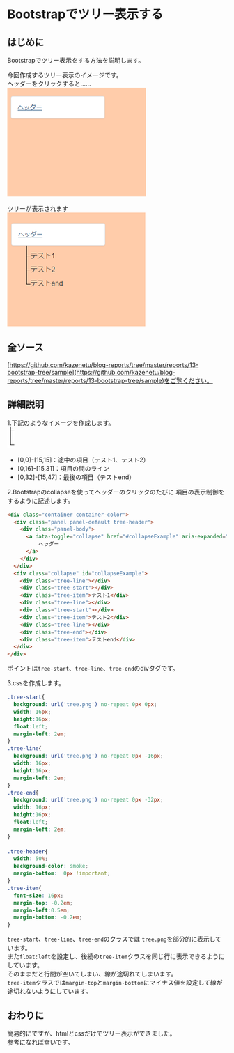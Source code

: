 # Bootstrapでツリー表示する

## はじめに
Bootstrapでツリー表示をする方法を説明します。

今回作成するツリー表示のイメージです。  
ヘッダーをクリックすると……  
![縮小した状態](close.PNG)  

ツリーが表示されます  
![展開した状態](open.PNG)  

## 全ソース
[https://github.com/kazenetu/blog-reports/tree/master/reports/13-bootstrap-tree/sample](https://github.com/kazenetu/blog-reports/tree/master/reports/13-bootstrap-tree/sample)をご覧ください。  


## 詳細説明

1.下記のようなイメージを作成します。  
![ツリーイメージ](sample/tree.png)  
 + [0,0]-[15,15]：途中の項目（テスト1、テスト2）  
 + [0,16]-[15,31]：項目の間のライン  
 + [0,32]-[15,47]：最後の項目（テストend）

2.Bootstrapのcollapseを使ってヘッダーのクリックのたびに
項目の表示制御をするように記述します。  

``` html
<div class="container container-color">
  <div class="panel panel-default tree-header">
    <div class="panel-body">
      <a data-toggle="collapse" href="#collapseExample" aria-expanded="true" aria-controls="collapseExample">
          ヘッダー
      </a>
    </div>
  </div>
  <div class="collapse" id="collapseExample">
    <div class="tree-line"></div>
    <div class="tree-start"></div>
    <div class="tree-item">テスト1</div>
    <div class="tree-line"></div>
    <div class="tree-start"></div>
    <div class="tree-item">テスト2</div>
    <div class="tree-line"></div>
    <div class="tree-end"></div>
    <div class="tree-item">テストend</div>
  </div>
</div>
```
ポイントは`tree-start`、`tree-line`、`tree-end`のdivタグです。  

3.cssを作成します。

``` css
.tree-start{
  background: url('tree.png') no-repeat 0px 0px;
  width: 16px;
  height:16px;
  float:left;
  margin-left: 2em;
}
.tree-line{
  background: url('tree.png') no-repeat 0px -16px;
  width: 16px;
  height:16px;
  margin-left: 2em;
}
.tree-end{
  background: url('tree.png') no-repeat 0px -32px;
  width: 16px;
  height:16px;
  float:left;
  margin-left: 2em;
}

.tree-header{
  width: 50%;
  background-color: smoke;
  margin-bottom:  0px !important;
}
.tree-item{
  font-size: 16px;
  margin-top: -0.2em;
  margin-left:0.5em;
  margin-bottom: -0.2em;
}
```
`tree-start`、`tree-line`、`tree-end`のクラスでは
`tree.png`を部分的に表示しています。  
また`float:left`を設定し、後続の`tree-item`クラスを同じ行に表示できるようにしています。  
そのままだと行間が空いてしまい、線が途切れてしまいます。  
`tree-item`クラスでは`margin-top`と`margin-bottom`にマイナス値を設定して線が途切れないようにしています。  


## おわりに
簡易的にですが、htmlとcssだけでツリー表示ができました。  
参考になれば幸いです。

